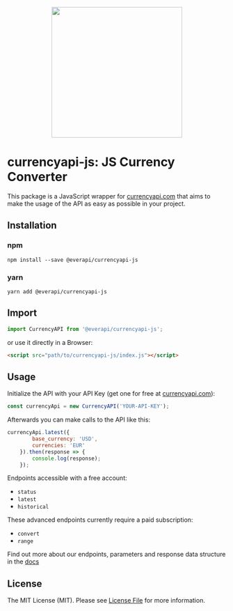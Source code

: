 <p align="center">
<img src="https://app.currencyapi.com/img/logo/currencyapi.png" width="300"/>
</p>

# currencyapi-js: JS Currency Converter

This package is a JavaScript wrapper for [currencyapi.com] that aims to make the usage of the API as easy as possible in your project.

## Installation

### npm
```shell
npm install --save @everapi/currencyapi-js
```
### yarn
```shell
yarn add @everapi/currencyapi-js
```

## Import

```js
import CurrencyAPI from '@everapi/currencyapi-js';
```

or use it directly in a Browser:

```html
<script src="path/to/currencyapi-js/index.js"></script>
```

## Usage

Initialize the API with your API Key (get one for free at [currencyapi.com]):

```js
const currencyApi = new CurrencyAPI('YOUR-API-KEY');
```

Afterwards you can make calls to the API like this:

```js
currencyApi.latest({
        base_currency: 'USD',
        currencies: 'EUR'
    }).then(response => {
        console.log(response);
    });
```

Endpoints accessible with a free account:
- `status`
- `latest`
- `historical`

These advanced endpoints currently require a paid subscription:
- `convert`
- `range`

Find out more about our endpoints, parameters and response data structure in the [docs]

## License

The MIT License (MIT). Please see [License File](LICENSE.md) for more information.

[docs]: https://currencyapi.com/docs
[currencyapi.com]: https://currencyapi.com
